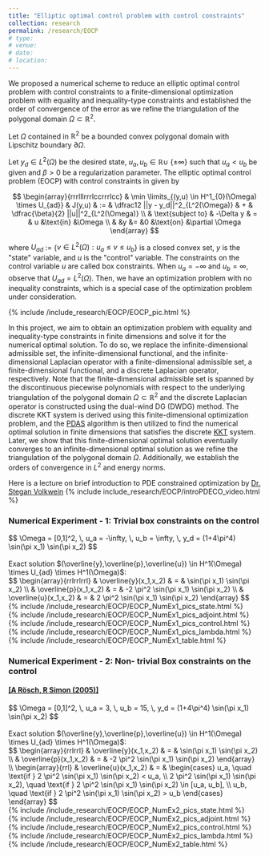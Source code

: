 ```yaml
---
title: "Elliptic optimal control problem with control constraints"
collection: research
permalink: /research/EOCP
# type: 
# venue: 
# date: 
# location: 
---
```

We proposed a numerical scheme to reduce an elliptic optimal control problem with control constraints to a finite-dimensional optimization problem with equality and inequality-type constraints and established the order of convergence of the error as we refine the triangulation of the polygonal domain $\Omega \subset \mathbb{R}^2$.

Let $\Omega$ contained in $\mathbb{R}^2$ be a bounded convex polygonal domain with Lipschitz boundary $\partial \Omega$. 

Let $y_d \in L^2(\Omega)$ be the desired state, $u_a, u_b \in \mathbb{R} \cup$ {$\pm \infty$} such that $u_a < u_b$ be given and $\beta > 0$ be a regularization parameter. The elliptic optimal control problem (EOCP) with control constraints in given by

$$
    \begin{array}{rrrlllrrrlccrrrlcc}
        & \min \limits_{(y,u) \in H^1_{0}(\Omega) \times U_{ad}} 
        & J(y,u)
        & :=
        & \dfrac12 ||y - y_d||^2_{L^2(\Omega)}
        & +
        & \dfrac{\beta}{2} ||u||^2_{L^2(\Omega)} \\
        & \text{subject to}
        & -\Delta y
        & =
        & u
        &\text{in}
        &\Omega \\
        &
        &y
        &=
        &0
        &\text{on}
        &\partial \Omega
    \end{array}
$$

where $U_{ad}$ := {$v \in L^2(\Omega): u_a \leq v \leq u_b$} is a closed convex set, $y$ is the "state" variable, and $u$ is the "control" variable. The constraints on the control variable $u$ are called box constraints. When $u_a = -\infty$ and $u_b = \infty$, observe that $U_{ad} = L^2(\Omega)$. Then, we have an optimization problem with no inequality constraints, which is a special case of the optimization problem under consideration.

{% include /include_research/EOCP/EOCP_pic.html %}    

In this project, we aim to obtain an optimization problem with equality and inequality-type constraints in finite dimensions and solve it for the numerical optimal solution. To do so, we replace the infinite-dimensional admissible set, the infinite-dimensional functional, and the infinite-dimensional Laplacian operator with a finite-dimensional admissible set, a finite-dimensional functional, and a discrete Laplacian operator, respectively. Note that the finite-dimensional admissible set is spanned by the discontinuous piecewise polynomials with respect to the underlying triangulation of the polygonal domain $\Omega \subset \mathbb{R}^2$ and the discrete Laplacian operator is constructed using the dual-wind DG (DWDG) method. The discrete KKT system is derived using this finite-dimensional optimization problem, and the [PDAS](https://doi.org/10.1137/S0363012997328609) algorithm is then utilized to find the numerical optimal solution in finite dimensions that satisfies the discrete [KKT](https://en.wikipedia.org/wiki/Karush%E2%80%93Kuhn%E2%80%93Tucker_conditions) system. Later, we show that this finite-dimensional optimal solution eventually converges to an infinite-dimensional optimal solution as we refine the triangulation of the polygonal domain $\Omega$. Additionally, we establish the orders of convergence in $L^2$ and energy norms.

Here is a lecture on brief introduction to PDE constrained optimization by [Dr. Stegan Volkwein](https://www.math.uni-konstanz.de/numerik/personen/volkwein/)
{% include include_research/EOCP/introPDECO_video.html %}    

<h3>Numerical Experiment - 1: Trivial box constraints on the control</h3>
$$
    \Omega = [0,1]^2, \, u_a = -\infty, \, u_b = \infty, \, y_d = (1+4\pi^4) \sin(\pi x_1) \sin(\pi x_2)
 $$
<br>
<br>
Exact solution  $(\overline{y},\overline{p},\overline{u}) \in H^1(\Omega) \times U_{ad} \times H^1(\Omega)$:
<br>
$$
    \begin{array}{rrlrrlrrl}
        & \overline{y}(x_1,x_2) 
        & =
        & \sin(\pi x_1) \sin(\pi x_2) \\
        & \overline{p}(x_1,x_2) 
        & =
        & -2 \pi^2 \sin(\pi x_1) \sin(\pi x_2) \\
        & \overline{u}(x_1,x_2) 
        & =
        & 2 \pi^2 \sin(\pi x_1) \sin(\pi x_2)
    \end{array}
$$
<br>
{% include /include_research/EOCP/EOCP_NumEx1_pics_state.html %}
<br>
{% include /include_research/EOCP/EOCP_NumEx1_pics_adjoint.html %}
<br>
{% include /include_research/EOCP/EOCP_NumEx1_pics_control.html %}
<br>
{% include /include_research/EOCP/EOCP_NumEx1_pics_lambda.html %}
<br>
{% include /include_research/EOCP/EOCP_NumEx1_table.html %}

<h3>Numerical Experiment - 2: Non- trivial Box constraints on the control</h3>
<h4><a href="https://doi.org/10.1081/NFA-200067309">[A R&ouml;sch, R Simon (2005)]</a></h4>
$$
    \Omega = [0,1]^2, \, u_a = 3, \, u_b = 15, \, y_d = (1+4\pi^4) \sin(\pi x_1) \sin(\pi x_2)
 $$
<br>
<br>
Exact solution  $(\overline{y},\overline{p},\overline{u}) \in H^1(\Omega) \times U_{ad} \times H^1(\Omega)$:
<br>
$$
    \begin{array}{rrlrrl}
        & \overline{y}(x_1,x_2) 
        & = 
        & \sin(\pi x_1) \sin(\pi x_2) \\
        & \overline{p}(x_1,x_2) 
        & = 
        & -2 \pi^2 \sin(\pi x_1) \sin(\pi x_2)
    \end{array} \\
    \begin{array}{rrl}
        & \overline{u}(x_1,x_2) 
        & =
        & \begin{cases}
            u_a,  \quad \text{if } 2 \pi^2 \sin(\pi x_1) \sin(\pi x_2) < u_a, \\
            2 \pi^2 \sin(\pi x_1) \sin(\pi x_2),  \quad \text{if } 2 \pi^2 \sin(\pi x_1) \sin(\pi x_2) \in [u_a, u_b], \\
            u_b,  \quad \text{if } 2 \pi^2 \sin(\pi x_1) \sin(\pi x_2) > u_b
          \end{cases} 
    \end{array}
$$
<br>
{% include /include_research/EOCP/EOCP_NumEx2_pics_state.html %}
<br>
{% include /include_research/EOCP/EOCP_NumEx2_pics_adjoint.html %}
<br>
{% include /include_research/EOCP/EOCP_NumEx2_pics_control.html %}
<br>
{% include /include_research/EOCP/EOCP_NumEx2_pics_lambda.html %}
<br>
{% include /include_research/EOCP/EOCP_NumEx2_table.html %}
